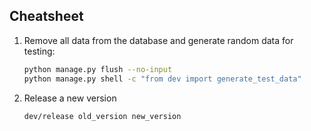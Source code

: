 ## Cheatsheet

1. Remove all data from the database and generate random data for testing:

   ```bash
   python manage.py flush --no-input
   python manage.py shell -c "from dev import generate_test_data"
   ```

2. Release a new version

   ```bash
   dev/release old_version new_version
   ```
